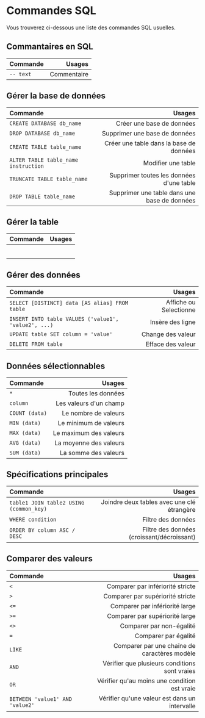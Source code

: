 # Commandes SQL

Vous trouverez ci-dessous une liste des commandes SQL usuelles.

## Commantaires en SQL

| Commande   |       Usages |
| :--------- | -----------: |
| `-- text`  |  Commentaire |

## Gérer la base de données

| Commande                              |                                        Usages |
| :------------------------------------ | --------------------------------------------: |
| `CREATE DATABASE db_name`             |                     Créer une base de données |
| `DROP DATABASE db_name`               |                 Supprimer une base de données |
| `CREATE TABLE table_name`             |       Créer une table dans la base de données |
| `ALTER TABLE table_name instruction`  |                            Modifier une table |
| `TRUNCATE TABLE table_name`           |      Supprimer toutes les données d'une table |
| `DROP TABLE table_name`               |  Supprimer une table dans une base de données |

## Gérer la table

| Commande                              |                  Usages |
| :------------------------------------ | ----------------------: |
|  |  |
|  |  |
|  |  |
|  |  |
|  |  |
|  |  |

## Gérer des données

| Commande                                              |                  Usages |
| :---------------------------------------------------- | ----------------------: |
| `SELECT [DISTINCT] data [AS alias] FROM table`        |  Affiche ou Selectionne |
| `INSERT INTO table VALUES ('value1', 'value2', ...)`  |        Insère des ligne |
| `UPDATE table SET column = 'value'`                   |       Change des valeur |
| `DELETE FROM table`                                   |       Efface des valeur |

## Données sélectionnables

| Commande       |                Usages   |
| :------------- | ----------------------: |
| `*`            |      Toutes les données |
| `column`       |  Les valeurs d'un champ |
| `COUNT (data)` |    Le nombre de valeurs |
| `MIN (data)`   |   Le minimum de valeurs |
| `MAX (data)`   |  Le maximum des valeurs |
| `AVG (data)`   |  La moyenne des valeurs |
| `SUM (data)`   |    La somme des valeurs |

## Spécifications principales

| Commande                                |                                      Usages |
| :-------------------------------------- | ------------------------------------------: |
| `table1 JOIN table2 USING (common_key)` |  Joindre deux tables avec une clé étrangère |
| `WHERE condition`                       |                          Filtre des données |
| `ORDER BY column ASC / DESC`            |  Filtre des données (croissant/décroissant) |

## Comparer des valeurs

| Commande                         |                                        Usages  |
| :------------------------------- | ---------------------------------------------: |
| `<`                              |               Comparer par infériorité stricte |
| `>`                              |               Comparer par supériorité stricte |
| `<=`                             |                 Comparer par infériorité large |
| `>=`                             |                 Comparer par supériorité large |
| `<>`                             |                       Comparer par non-égalité |
| `=`                              |                           Comparer par égalité |
| `LIKE`                           |   Comparer par une chaîne de caractères modèle |
| `AND`                            |  Vérifier que plusieurs conditions sont vraies |
| `OR`                             |   Vérifier qu'au moins une condition est vraie |
| `BETWEEN 'value1' AND 'value2'`  |  Vérifier qu'une valeur est dans un intervalle |
